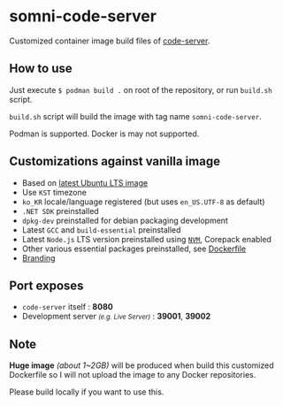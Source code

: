 # somni-code-server
Customized container image build files of [code-server](https://github.com/cdr/code-server).

## How to use
Just execute `$ podman build .` on root of the repository, or run `build.sh` script.

`build.sh` script will build the image with tag name `somni-code-server`.

Podman is supported. Docker is may not supported.

## Customizations against vanilla image
  - Based on [latest Ubuntu LTS image](https://hub.docker.com/_/ubuntu)
  - Use `KST` timezone
  - `ko_KR` locale/language registered (but uses `en_US.UTF-8` as default)
  - `.NET SDK` preinstalled
  - `dpkg-dev` preinstalled for debian packaging development
  - Latest `GCC` and `build-essential` preinstalled
  - Latest `Node.js` LTS version preinstalled using [`NVM`](https://nvm.sh), Corepack enabled
  - Other various essential packages preinstalled, see [Dockerfile](Dockerfile)
  - [Branding](branding.sh)

## Port exposes
  - `code-server` itself : **8080**
  - Development server *<small>(e.g. Live Server)</small>* : **39001**, **39002**

## Note
**Huge image** *(about 1~2GB)* will be produced when build this customized Dockerfile
so I will not upload the image to any Docker repositories.

Please build locally if you want to use this.
